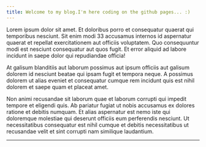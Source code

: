 ```yaml
---
title: Welcome to my blog.I'm here coding on the github pages... :)
---
```

<p>Lorem ipsum dolor sit amet. Et doloribus porro et consequatur quaerat qui temporibus nesciunt. Sit enim modi 33 accusamus internos id aspernatur quaerat et repellat exercitationem aut officiis voluptatem. Quo consequuntur modi est nesciunt consequatur aut quos fugit. Et error aliquid ad labore incidunt in saepe dolor qui repudiandae officia! </p><p>At galisum blanditiis aut laborum possimus aut ipsum officiis aut galisum dolorem id nesciunt beatae qui ipsam fugit et tempora neque. A possimus dolorem ut alias eveniet et consequatur cumque rem incidunt quis est nihil dolorem et saepe quam et placeat amet. </p><p>Non animi recusandae sit laborum quae et laborum corrupti qui impedit tempore et eligendi quis. Ab pariatur fugiat ut nobis accusamus ex dolores ratione et debitis numquam. Et alias aspernatur est nemo iste qui doloremque molestiae qui deserunt officiis eum perferendis nesciunt. Ut necessitatibus consequatur est nihil cumque et debitis necessitatibus ut recusandae velit et sint corrupti nam similique laudantium. </p>

---

